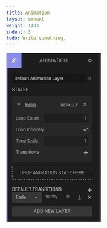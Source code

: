 ```yaml
---
title: Animation
layout: manual
weight: 1403
indent: 3
todo: Write something.
---
```

![Animation Component](animation-component.png)